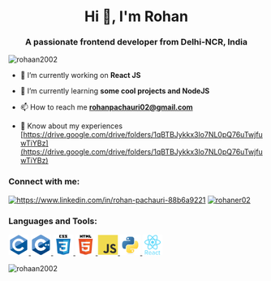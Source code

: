 <h1 align="center">Hi 👋, I'm Rohan</h1>
<h3 align="center">A passionate frontend developer from Delhi-NCR, India</h3>

<p align="left"> <img src="https://komarev.com/ghpvc/?username=rohaan2002&label=Profile%20views&color=0e75b6&style=flat" alt="rohaan2002" /> </p>

- 🔭 I’m currently working on **React JS**

- 🌱 I’m currently learning **some cool projects and NodeJS**

- 📫 How to reach me **rohanpachauri02@gmail.com**

- 📄 Know about my experiences [https://drive.google.com/drive/folders/1qBTBJykkx3lo7NL0pQ76uTwjfuwTiYBz](https://drive.google.com/drive/folders/1qBTBJykkx3lo7NL0pQ76uTwjfuwTiYBz)

<h3 align="left">Connect with me:</h3>
<p align="left">
<a href="https://linkedin.com/in/https://www.linkedin.com/in/rohan-pachauri-88b6a9221" target="blank"><img align="center" src="https://raw.githubusercontent.com/rahuldkjain/github-profile-readme-generator/master/src/images/icons/Social/linked-in-alt.svg" alt="https://www.linkedin.com/in/rohan-pachauri-88b6a9221" height="30" width="40" /></a>
<a href="https://www.leetcode.com/rohaner02" target="blank"><img align="center" src="https://raw.githubusercontent.com/rahuldkjain/github-profile-readme-generator/master/src/images/icons/Social/leet-code.svg" alt="rohaner02" height="30" width="40" /></a>
</p>

<h3 align="left">Languages and Tools:</h3>
<p align="left"> <a href="https://www.cprogramming.com/" target="_blank" rel="noreferrer"> <img src="https://raw.githubusercontent.com/devicons/devicon/master/icons/c/c-original.svg" alt="c" width="40" height="40"/> </a> <a href="https://www.w3schools.com/cpp/" target="_blank" rel="noreferrer"> <img src="https://raw.githubusercontent.com/devicons/devicon/master/icons/cplusplus/cplusplus-original.svg" alt="cplusplus" width="40" height="40"/> </a> <a href="https://www.w3schools.com/css/" target="_blank" rel="noreferrer"> <img src="https://raw.githubusercontent.com/devicons/devicon/master/icons/css3/css3-original-wordmark.svg" alt="css3" width="40" height="40"/> </a> <a href="https://www.w3.org/html/" target="_blank" rel="noreferrer"> <img src="https://raw.githubusercontent.com/devicons/devicon/master/icons/html5/html5-original-wordmark.svg" alt="html5" width="40" height="40"/> </a> <a href="https://developer.mozilla.org/en-US/docs/Web/JavaScript" target="_blank" rel="noreferrer"> <img src="https://raw.githubusercontent.com/devicons/devicon/master/icons/javascript/javascript-original.svg" alt="javascript" width="40" height="40"/> </a> <a href="https://www.python.org" target="_blank" rel="noreferrer"> <img src="https://raw.githubusercontent.com/devicons/devicon/master/icons/python/python-original.svg" alt="python" width="40" height="40"/> </a> <a href="https://reactjs.org/" target="_blank" rel="noreferrer"> <img src="https://raw.githubusercontent.com/devicons/devicon/master/icons/react/react-original-wordmark.svg" alt="react" width="40" height="40"/> </a> </p>

<p><img align="center" src="https://github-readme-stats.vercel.app/api/top-langs?username=rohaan2002&show_icons=true&locale=en&layout=compact" alt="rohaan2002" /></p>
